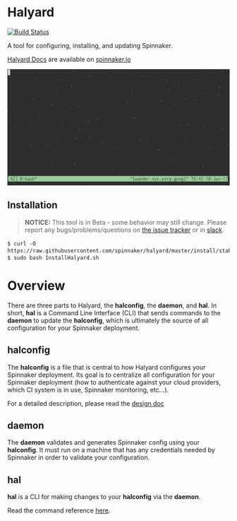# Halyard

[![Build Status](https://api.travis-ci.org/spinnaker/halyard.svg?branch=master)](https://travis-ci.org/spinnaker/halyard)

A tool for configuring, installing, and updating Spinnaker.

[Halyard Docs](https://www.spinnaker.io/setup/install/halyard/) are available on [spinnaker.io](https://spinnaker.io)

![](./demo.gif)

## Installation

> __NOTICE:__ This tool is in Beta - some behavior may still change. Please
> report any bugs/problems/questions on [the issue
> tracker](https://github.com/spinnaker/halyard) or in
> [slack](http://join.spinnaker.io).

```
$ curl -O https://raw.githubusercontent.com/spinnaker/halyard/master/install/stable/InstallHalyard.sh
$ sudo bash InstallHalyard.sh
```

# Overview

There are three parts to Halyard, the __halconfig__, the __daemon__, and
__hal__. In short, __hal__ is a Command Line Interface (CLI) that sends
commands to the __daemon__ to update the __halconfig__, which is ultimately
the source of all configuration for your Spinnaker deployment. 

## halconfig

The __halconfig__ is a file that is central to how Halyard configures your Spinnaker
deployment. Its goal is to centralize all configuration for your Spinnaker 
deployment (how to authenticate against your cloud providers, which CI system 
is in use, Spinnaker monitoring, etc...). 

For a detailed description, please read the [design doc](docs/design.md)

## daemon

The __daemon__ validates and generates Spinnaker config using your
__halconfig__. It must run on a machine that has any credentials needed by
Spinnaker in order to validate your configuration.

## hal

__hal__ is a CLI for making changes to your __halconfig__ via the __daemon__.

Read the command reference [here](docs/commands.md).
